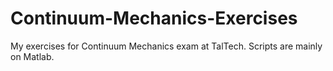 # Continuum-Mechanics-Exercises
My exercises for Continuum Mechanics exam at TalTech. Scripts are mainly on Matlab.
